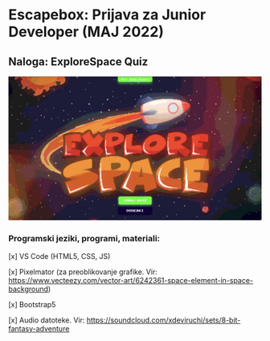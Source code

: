 # Escapebox: Prijava za Junior Developer (MAJ 2022)

## Naloga: ExploreSpace Quiz

![ExploreSpace Quiz image](/img/git-readme-img.jpg)

### Programski jeziki, programi, materiali:

[x] VS Code (HTML5, CSS, JS)

[x] Pixelmator (za preoblikovanje grafike. Vir: https://www.vecteezy.com/vector-art/6242361-space-element-in-space-background)

[x] Bootstrap5

[x] Audio datoteke. Vir: https://soundcloud.com/xdeviruchi/sets/8-bit-fantasy-adventure
